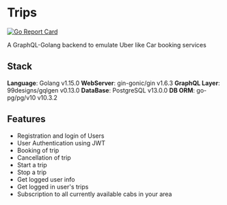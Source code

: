 # Trips

[![Go Report Card](https://goreportcard.com/badge/github.com/Yash-Handa/Trips)](https://goreportcard.com/report/github.com/Yash-Handa/Trips)

A GraphQL-Golang backend to emulate Uber like Car booking services

## Stack

**Language**: Golang v1.15.0
**WebServer**: gin-gonic/gin v1.6.3
**GraphQL Layer**: 99designs/gqlgen v0.13.0
**DataBase**: PostgreSQL v13.0.0
**DB ORM**: go-pg/pg/v10 v10.3.2

## Features

- Registration and login of Users
- User Authentication using JWT
- Booking of trip
- Cancellation of trip
- Start a trip
- Stop a trip
- Get logged user info
- Get logged in user's trips
- Subscription to all currently available cabs in your area

